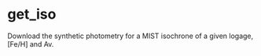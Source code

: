 # get_iso

Download the synthetic photometry for a MIST isochrone of a given logage, [Fe/H] and Av.
